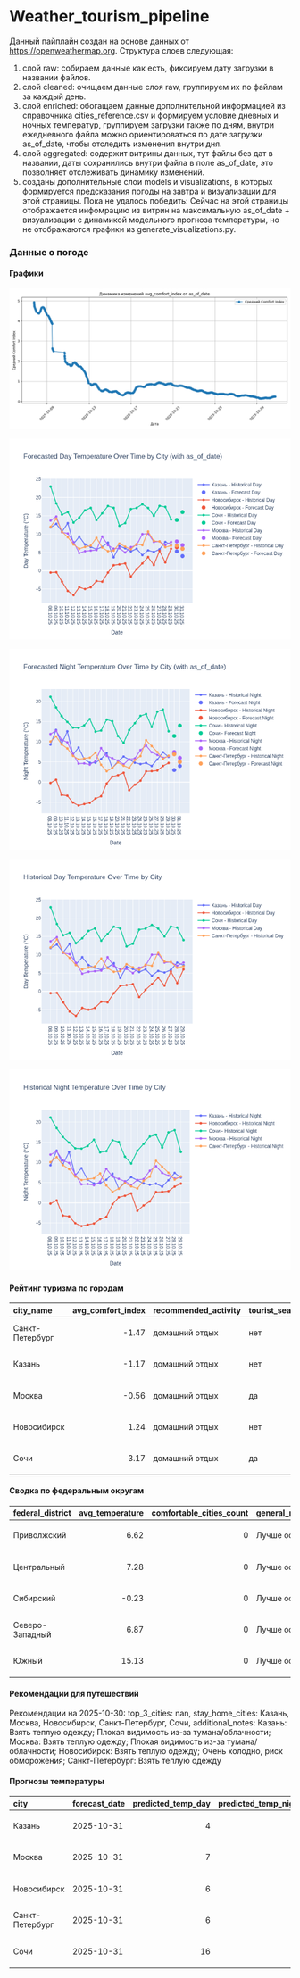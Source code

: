 # Weather_tourism_pipeline
Данный пайплайн создан на основе данных от https://openweathermap.org.
Структура слоев следующая:
  1) слой raw: 
  собираем данные как есть, фиксируем дату загрузки в названии файлов.
  2) слой cleaned:
  очищаем данные слоя raw, группируем их по файлам за каждый день.
  3) слой enriched:
  обогащаем данные дополнительной информацией из справочника cities_reference.csv и формируем условие дневных и ночных температур,
  группируем загрузки также по дням, внутри ежедневного файла можно ориентироваться по дате загрузки as_of_date, чтобы отследить изменения внутри дня.
  4) слой aggregated:
   содержит витрины данных, тут файлы без дат в названии, даты сохранились внутри файла в поле as_of_date, это позволняет отслеживать динамику изменений.
  6) созданы дополнительные слои models и visualizations, в которых формируется предсказания погоды на завтра и визуализации для этой страницы.
  Пока не удалось победить: Сейчас на этой страницы отображается инфомрацию из витрин на максимальную as_of_date + визуализации с динамикой модельного прогноза температуры, 
  но не отображаются графики из generate_visualizations.py.
<!-- WEATHER DATA START -->
### Данные о погоде

#### Графики
![Comfort Index Trend](data/visualizations/comfort_index_trend.png)

![Forecasted Day Temperature](data/visualizations/forecasted_day_temperature.png)

![Forecasted Night Temperature](data/visualizations/forecasted_night_temperature.png)

![Historical Day Temperature](data/visualizations/historical_day_temperature.png)

![Historical Night Temperature](data/visualizations/historical_night_temperature.png)

#### Рейтинг туризма по городам
| city_name       |   avg_comfort_index | recommended_activity   | tourist_season_match   | tourism_season   | tour_recommendation       | as_of_date          |
|:----------------|--------------------:|:-----------------------|:-----------------------|:-----------------|:--------------------------|:--------------------|
| Санкт-Петербург |               -1.47 | домашний отдых         | нет                    | Май-Сентябрь     | домашний отдых вне сезона | 2025-10-30 17:21:00 |
| Казань          |               -1.17 | домашний отдых         | нет                    | Май-Сентябрь     | домашний отдых вне сезона | 2025-10-30 17:21:00 |
| Москва          |               -0.56 | домашний отдых         | да                     | Круглогодично    | домашний отдых в сезон    | 2025-10-30 17:21:00 |
| Новосибирск     |                1.24 | домашний отдых         | нет                    | Июнь-Август      | домашний отдых вне сезона | 2025-10-30 17:21:00 |
| Сочи            |                3.17 | домашний отдых         | да                     | Май-Октябрь      | домашний отдых в сезон    | 2025-10-30 17:21:00 |

#### Сводка по федеральным округам
| federal_district   |   avg_temperature |   comfortable_cities_count | general_recommendation   | as_of_date          |
|:-------------------|------------------:|---------------------------:|:-------------------------|:--------------------|
| Приволжский        |              6.62 |                          0 | Лучше остаться дома      | 2025-10-30 17:21:00 |
| Центральный        |              7.28 |                          0 | Лучше остаться дома      | 2025-10-30 17:21:00 |
| Сибирский          |             -0.23 |                          0 | Лучше остаться дома      | 2025-10-30 17:21:00 |
| Северо-Западный    |              6.87 |                          0 | Лучше остаться дома      | 2025-10-30 17:21:00 |
| Южный              |             15.13 |                          0 | Лучше остаться дома      | 2025-10-30 17:21:00 |

#### Рекомендации для путешествий
Рекомендации на 2025-10-30: top_3_cities: nan, stay_home_cities: Казань, Москва, Новосибирск, Санкт-Петербург, Сочи, additional_notes: Казань: Взять теплую одежду; Плохая видимость из-за тумана/облачности; Москва: Взять теплую одежду; Плохая видимость из-за тумана/облачности; Новосибирск: Взять теплую одежду; Очень холодно, риск обморожения; Санкт-Петербург: Взять теплую одежду

#### Прогнозы температуры
| city            | forecast_date   |   predicted_temp_day |   predicted_temp_night | model_type       | as_of_date          |
|:----------------|:----------------|---------------------:|-----------------------:|:-----------------|:--------------------|
| Казань          | 2025-10-31      |                    4 |                      4 | LinearRegression | 2025-10-30 17:21:44 |
| Москва          | 2025-10-31      |                    7 |                      6 | LinearRegression | 2025-10-30 17:21:44 |
| Новосибирск     | 2025-10-31      |                    6 |                      5 | LinearRegression | 2025-10-30 17:21:44 |
| Санкт-Петербург | 2025-10-31      |                    6 |                      5 | LinearRegression | 2025-10-30 17:21:44 |
| Сочи            | 2025-10-31      |                   16 |                     14 | LinearRegression | 2025-10-30 17:21:44 |


<!-- WEATHER DATA END -->
